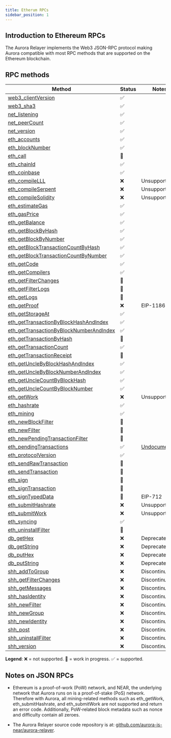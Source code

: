 ```yaml
---
title: Etherum RPCs
sidebar_position: 1
---
```


## Introduction to Ethereum RPCs 

The Aurora Relayer implements the Web3 JSON-RPC protocol making Aurora 
compatible with most RPC methods that are supported on the Ethereum blockchain.

## RPC methods

<div class="compat-json-rpc-table"></div>

Method | Status | Notes
------ | ------ | -----
[web3_clientVersion] | ✅ |
[web3_sha3] | ✅ |
[net_listening] | ✅ |
[net_peerCount] | ✅ |
[net_version] | ✅ |
[eth_accounts] | ✅ |
[eth_blockNumber] | ✅ |
[eth_call] | 🚧 |
[eth_chainId] | ✅ |
[eth_coinbase] | ✅ |
[eth_compileLLL] | ❌ | Unsupported
[eth_compileSerpent] | ❌ | Unsupported
[eth_compileSolidity] | ❌ | Unsupported
[eth_estimateGas] | ✅ |
[eth_gasPrice] | ✅ |
[eth_getBalance] | ✅ |
[eth_getBlockByHash] | ✅ |
[eth_getBlockByNumber] | ✅ |
[eth_getBlockTransactionCountByHash] | ✅ |
[eth_getBlockTransactionCountByNumber] | ✅ |
[eth_getCode] | ✅ |
[eth_getCompilers] | ✅ |
[eth_getFilterChanges] | 🚧 |
[eth_getFilterLogs] | 🚧 |
[eth_getLogs] | 🚧 |
[eth_getProof] | ❌ | EIP-1186
[eth_getStorageAt] | ✅ |
[eth_getTransactionByBlockHashAndIndex] | ✅ |
[eth_getTransactionByBlockNumberAndIndex] | ✅ |
[eth_getTransactionByHash] | 🚧 |
[eth_getTransactionCount] | ✅ |
[eth_getTransactionReceipt] | 🚧 |
[eth_getUncleByBlockHashAndIndex] | ✅ |
[eth_getUncleByBlockNumberAndIndex] | ✅ |
[eth_getUncleCountByBlockHash] | ✅ |
[eth_getUncleCountByBlockNumber] | ✅ |
[eth_getWork] | ❌ | Unsupported
[eth_hashrate] | ✅ |
[eth_mining] | ✅ |
[eth_newBlockFilter] | 🚧 |
[eth_newFilter] | 🚧 |
[eth_newPendingTransactionFilter] | 🚧 |
[eth_pendingTransactions] | ✅ | [Undocumented](https://github.com/ethereum/go-ethereum/issues/1648#issuecomment-130591933)
[eth_protocolVersion] | ✅ |
[eth_sendRawTransaction] | 🚧 |
[eth_sendTransaction] | 🚧 |
[eth_sign] | 🚧 |
[eth_signTransaction] | 🚧 |
[eth_signTypedData] | 🚧 | EIP-712
[eth_submitHashrate] | ❌ | Unsupported
[eth_submitWork] | ❌ | Unsupported
[eth_syncing] | ✅ |
[eth_uninstallFilter] | 🚧 |
[db_getHex] | ❌ | Deprecated
[db_getString] | ❌ | Deprecated
[db_putHex] | ❌ | Deprecated
[db_putString] | ❌ | Deprecated
[shh_addToGroup] | ❌ | Discontinued
[shh_getFilterChanges] | ❌ | Discontinued
[shh_getMessages] | ❌ | Discontinued
[shh_hasIdentity] | ❌ | Discontinued
[shh_newFilter] | ❌ | Discontinued
[shh_newGroup] | ❌ | Discontinued
[shh_newIdentity] | ❌ | Discontinued
[shh_post] | ❌ | Discontinued
[shh_uninstallFilter] | ❌ | Discontinued
[shh_version] | ❌ | Discontinued

**Legend**: ❌ = not supported. 🚧 = work in progress. ✅ = supported.

## Notes on JSON RPCs

- Ethereum is a proof-of-work (PoW) network, and NEAR, the underlying network that Aurora runs on is a proof-of-stake (PoS) network. Therefore with Aurora, all mining-related methods such as eth_getWork, eth_submitHashrate, and eth_submitWork are not supported and return an error code. Additionally, PoW-related block metadata such as nonce and difficulty contain all zeroes.

- The Aurora Relayer source code repository is at: [github.com/aurora-is-near/aurora-relayer](https://github.com/aurora-is-near/aurora-relayer).


[web3_clientVersion]: https://eth.wiki/json-rpc/API#web3_clientVersion
[web3_sha3]: https://eth.wiki/json-rpc/API#web3_sha3
[net_listening]: https://eth.wiki/json-rpc/API#net_listening
[net_peerCount]: https://eth.wiki/json-rpc/API#net_peerCount
[net_version]: https://eth.wiki/json-rpc/API#net_version
[eth_accounts]: https://eth.wiki/json-rpc/API#eth_accounts
[eth_blockNumber]: https://eth.wiki/json-rpc/API#eth_blockNumber
[eth_call]: https://eth.wiki/json-rpc/API#eth_call
[eth_chainId]: https://eips.ethereum.org/EIPS/eip-695
[eth_coinbase]: https://eth.wiki/json-rpc/API#eth_coinbase
[eth_compileLLL]: https://eth.wiki/json-rpc/API#eth_compileLLL
[eth_compileSerpent]: https://eth.wiki/json-rpc/API#eth_compileSerpent
[eth_compileSolidity]: https://eth.wiki/json-rpc/API#eth_compileSolidity
[eth_estimateGas]: https://eth.wiki/json-rpc/API#eth_estimateGas
[eth_gasPrice]: https://eth.wiki/json-rpc/API#eth_gasPrice
[eth_getBalance]: https://eth.wiki/json-rpc/API#eth_getBalance
[eth_getBlockByHash]: https://eth.wiki/json-rpc/API#eth_getBlockByHash
[eth_getBlockByNumber]: https://eth.wiki/json-rpc/API#eth_getBlockByNumber
[eth_getBlockTransactionCountByHash]: https://eth.wiki/json-rpc/API#eth_getBlockTransactionCountByHash
[eth_getBlockTransactionCountByNumber]: https://eth.wiki/json-rpc/API#eth_getBlockTransactionCountByNumber
[eth_getCode]: https://eth.wiki/json-rpc/API#eth_getCode
[eth_getCompilers]: https://eth.wiki/json-rpc/API#eth_getCompilers
[eth_getFilterChanges]: https://eth.wiki/json-rpc/API#eth_getFilterChanges
[eth_getFilterLogs]: https://eth.wiki/json-rpc/API#eth_getFilterLogs
[eth_getLogs]: https://eth.wiki/json-rpc/API#eth_getLogs
[eth_getProof]: https://eips.ethereum.org/EIPS/eip-1186
[eth_getStorageAt]: https://eth.wiki/json-rpc/API#eth_getStorageAt
[eth_getTransactionByBlockHashAndIndex]: https://eth.wiki/json-rpc/API#eth_getTransactionByBlockHashAndIndex
[eth_getTransactionByBlockNumberAndIndex]: https://eth.wiki/json-rpc/API#eth_getTransactionByBlockNumberAndIndex
[eth_getTransactionByHash]: https://eth.wiki/json-rpc/API#eth_getTransactionByHash
[eth_getTransactionCount]: https://eth.wiki/json-rpc/API#eth_getTransactionCount
[eth_getTransactionReceipt]: https://eth.wiki/json-rpc/API#eth_getTransactionReceipt
[eth_getUncleByBlockHashAndIndex]: https://eth.wiki/json-rpc/API#eth_getUncleByBlockHashAndIndex
[eth_getUncleByBlockNumberAndIndex]: https://eth.wiki/json-rpc/API#eth_getUncleByBlockNumberAndIndex
[eth_getUncleCountByBlockHash]: https://eth.wiki/json-rpc/API#eth_getUncleCountByBlockHash
[eth_getUncleCountByBlockNumber]: https://eth.wiki/json-rpc/API#eth_getUncleCountByBlockNumber
[eth_getWork]: https://eth.wiki/json-rpc/API#eth_getWork
[eth_hashrate]: https://eth.wiki/json-rpc/API#eth_hashrate
[eth_mining]: https://eth.wiki/json-rpc/API#eth_mining
[eth_newBlockFilter]: https://eth.wiki/json-rpc/API#eth_newBlockFilter
[eth_newFilter]: https://eth.wiki/json-rpc/API#eth_newFilter
[eth_newPendingTransactionFilter]: https://eth.wiki/json-rpc/API#eth_newPendingTransactionFilter
[eth_pendingTransactions]: https://github.com/ethereum/wiki/issues/685
[eth_protocolVersion]: https://eth.wiki/json-rpc/API#eth_protocolVersion
[eth_sendRawTransaction]: https://eth.wiki/json-rpc/API#eth_sendRawTransaction
[eth_sendTransaction]: https://eth.wiki/json-rpc/API#eth_sendTransaction
[eth_sign]: https://eth.wiki/json-rpc/API#eth_sign
[eth_signTransaction]: https://eth.wiki/json-rpc/API#eth_signTransaction
[eth_signTypedData]: https://eips.ethereum.org/EIPS/eip-712
[eth_submitHashrate]: https://eth.wiki/json-rpc/API#eth_submitHashrate
[eth_submitWork]: https://eth.wiki/json-rpc/API#eth_submitWork
[eth_syncing]: https://eth.wiki/json-rpc/API#eth_syncing
[eth_uninstallFilter]: https://eth.wiki/json-rpc/API#eth_uninstallFilter
[db_getHex]: https://eth.wiki/json-rpc/API#db_getHex
[db_getString]: https://eth.wiki/json-rpc/API#db_getString
[db_putHex]: https://eth.wiki/json-rpc/API#db_putHex
[db_putString]: https://eth.wiki/json-rpc/API#db_putString
[shh_addToGroup]: https://eth.wiki/json-rpc/API#shh_addToGroup
[shh_getFilterChanges]: https://eth.wiki/json-rpc/API#shh_getFilterChanges
[shh_getMessages]: https://eth.wiki/json-rpc/API#shh_getMessages
[shh_hasIdentity]: https://eth.wiki/json-rpc/API#shh_hasIdentity
[shh_newFilter]: https://eth.wiki/json-rpc/API#shh_newFilter
[shh_newGroup]: https://eth.wiki/json-rpc/API#shh_newGroup
[shh_newIdentity]: https://eth.wiki/json-rpc/API#shh_newIdentity
[shh_post]: https://eth.wiki/json-rpc/API#shh_post
[shh_uninstallFilter]: https://eth.wiki/json-rpc/API#shh_uninstallFilter
[shh_version]: https://eth.wiki/json-rpc/API#shh_version

[EIP-1186]: https://eips.ethereum.org/EIPS/eip-1186
